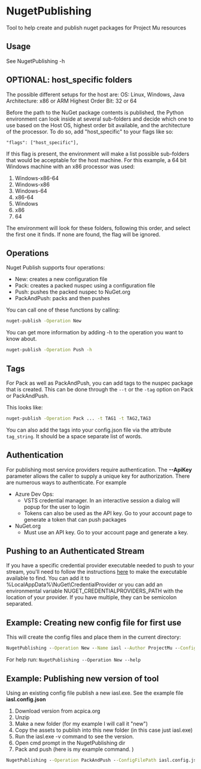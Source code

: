 # NugetPublishing

Tool to help create and publish nuget packages for Project Mu resources

## Usage

See NugetPublishing -h

## OPTIONAL: host_specific folders

The possible different setups for the host are: OS: Linux, Windows, Java
Architecture: x86 or ARM Highest Order Bit: 32 or 64

Before the path to the NuGet package contents is published, the Python
environment can look inside at several sub-folders and decide which one to use
based on the Host OS, highest order bit available, and the architecture of the
processor. To do so, add "host_specific" to your flags like so:

```inf
"flags": ["host_specific"],
```

If this flag is present, the environment will make a list possible sub-folders
that would be acceptable for the host machine. For this example, a 64 bit
Windows machine with an x86 processor was used:

1. Windows-x86-64
2. Windows-x86
3. Windows-64
4. x86-64
5. Windows
6. x86
7. 64

The environment will look for these folders, following this order, and select
the first one it finds. If none are found, the flag will be ignored.

## Operations

Nuget Publish supports four operations:

* New: creates a new configuration file
* Pack: creates a packed nuspec using a configuration file
* Push: pushes the packed nuspec to NuGet.org
* PackAndPush: packs and then pushes

You can call one of these functions by calling:

```cmd
nuget-publish -Operation New
```

You can get more information by adding -h to the operation you want to know
about.

```cmd
nuget-publish -Operation Push -h
```

## Tags

For Pack as well as PackAndPush, you can add tags to the nuspec package that is
created. This can be done through the `--t` or the `-tag` option on Pack or
PackAndPush.

This looks like:

```cmd
nuget-publish -Operation Pack ... -t TAG1 -t TAG2,TAG3
```

You can also add the tags into your config.json file via the attribute
`tag_string`. It should be a space separate list of words.

## Authentication

For publishing most service providers require authentication.  The **--ApiKey**
parameter allows the caller to supply a unique key for authorization.  There are
numerous ways to authenticate. For example

* Azure Dev Ops:
  * VSTS credential manager.  In an interactive session a dialog will popup for
    the user to login
  * Tokens can also be used as the API key.  Go to your account page to generate
    a token that can push packages
* NuGet.org
  * Must use an API key.  Go to your account page and generate a key.

## Pushing to an Authenticated Stream

If you have a specific credential provider executable needed to push to your
stream, you'll need to follow the instructions
[here](https://docs.microsoft.com/en-us/nuget/reference/extensibility/nuget-exe-credential-providers)
to make the executable available to find. You can add it to
%LocalAppData%\NuGet\CredentialProvider or you can add an environmental variable
NUGET_CREDENTIALPROVIDERS_PATH with the location of your provider. If you have
multiple, they can be semicolon separated.

## Example: Creating new config file for first use

This will create the config files and place them in the current directory:

```cmd
NugetPublishing --Operation New --Name iasl --Author ProjectMu --ConfigFileFolderPath . --Description "Description of item." --FeedUrl https://api.nuget.org/v3/index.json --ProjectUrl http://aka.ms/projectmu --LicenseType BSD2
```

For help run: `NugetPublishing --Operation New --help`

## Example: Publishing new version of tool

Using an existing config file publish a new iasl.exe.  See the example file
**iasl.config.json**

1. Download version from acpica.org
2. Unzip
3. Make a new folder (for my example I will call it "new")
4. Copy the assets to publish into this new folder (in this case just iasl.exe)
5. Run the iasl.exe -v command to see the version.
6. Open cmd prompt in the NugetPublishing dir
7. Pack and push (here is my example command. )

  ```cmd
  NugetPublishing --Operation PackAndPush --ConfigFilePath iasl.config.json --Version 20180209.0.0 --InputFolderPath "C:\temp\iasl-win-20180209\new"  --ApiKey <your key here>
  ```
